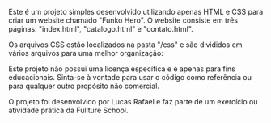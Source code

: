 Este é um projeto simples desenvolvido utilizando apenas HTML e CSS para criar um website chamado "Funko Hero". O website consiste em três páginas: "index.html", "catalogo.html" e "contato.html".

Os arquivos CSS estão localizados na pasta "/css" e são divididos em vários arquivos para uma melhor organização:

Este projeto não possui uma licença específica e é apenas para fins educacionais. Sinta-se à vontade para usar o código como referência ou para qualquer outro propósito não comercial.

O projeto foi desenvolvido por Lucas Rafael e faz parte de um exercício ou atividade prática da Fullture School.